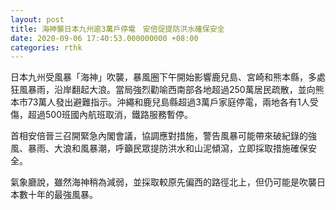 ```yaml
---
layout: post
title: 海神襲日本九州逾3萬戶停電　安倍促提防洪水確保安全
date: 2020-09-06 17:40:53.000000000 +08:00
categories: rthk
---
```


日本九州受風暴「海神」吹襲，暴風圈下午開始影響鹿兒島、宮崎和熊本縣，多處狂風暴雨，沿岸翻起大浪。當局強烈勸喻西南部各地超過250萬居民疏散，並向熊本市73萬人發出避難指示。沖繩和鹿兒島縣超過3萬戶家庭停電，兩地各有1人受傷，超過500班國內航班取消，鐵路服務暫停。

首相安倍晉三召開緊急內閣會議，協調應對措施，警告風暴可能帶來破紀錄的強風、暴雨、大浪和風暴潮，呼籲民眾提防洪水和山泥傾瀉，立即採取措施確保安全。

氣象廳說，雖然海神稍為減弱，並採取較原先偏西的路徑北上，但仍可能是吹襲日本數十年的最強風暴。
